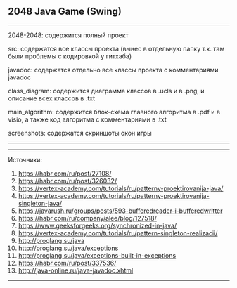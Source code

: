 2048 Java Game (Swing)
----------------------

***********************************************************************************************************************
2048-2048: содержится полный проект

src: содержатся все классы проекта (вынес в отдельную папку т.к. там были проблемы с кодировкой у гитхаба)

javadoc: содержатся отдельно все классы проекта с комментариями javadoc

class_diagram: содержится диаграмма классов в .ucls и в .png, и описание всех классов в .txt

main_algorithm: содержится блок-схема главного алгоритма в .pdf и в visio, а также код алгоритма с комментариями в .txt

screenshots: содержатся скриншоты окон игры
***********************************************************************************************************************



***********************************************************************************************************************
Источники:
1. https://habr.com/ru/post/27108/
2. https://habr.com/ru/post/326032/
3. https://vertex-academy.com/tutorials/ru/patterny-proektirovanija-java/
4. https://vertex-academy.com/tutorials/ru/patterny-proektirovanija-singleton-java/
5. https://javarush.ru/groups/posts/593-bufferedreader-i-bufferedwritter
6. https://habr.com/ru/company/alee/blog/127518/
7. https://www.geeksforgeeks.org/synchronized-in-java/
8. https://vertex-academy.com/tutorials/ru/pattern-singleton-realizacii/
9. http://proglang.su/java
10. http://proglang.su/java/exceptions
11. http://proglang.su/java/exceptions-built-in-exceptions
12. https://habr.com/ru/post/337536/
13. http://java-online.ru/java-javadoc.xhtml
***********************************************************************************************************************

